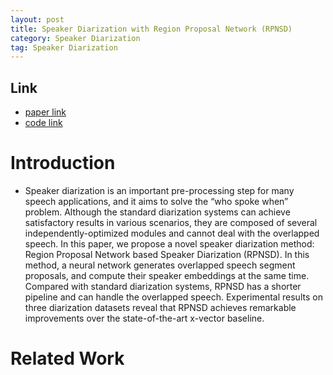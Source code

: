 ```yaml
---
layout: post
title: Speaker Diarization with Region Proposal Network (RPNSD)
category: Speaker Diarization
tag: Speaker Diarization
---
```


## Link
* [paper link](https://ieeexplore.ieee.org/stamp/stamp.jsp?arnumber=9053760)
* [code link](https://github.com/HuangZiliAndy/RPNSD)

# Introduction
- Speaker diarization is an important pre-processing step for many speech applications, and it aims to solve the “who spoke when” problem. Although the standard diarization systems can achieve satisfactory results in various scenarios, they are composed of several independently-optimized modules and cannot deal with the overlapped speech. In this paper, we propose a novel speaker diarization method: Region Proposal Network based Speaker Diarization (RPNSD). In this method, a neural network generates overlapped speech segment proposals, and compute their speaker embeddings at the same time. Compared with standard diarization systems, RPNSD has a shorter pipeline and can handle the overlapped speech.  Experimental results on three diarization datasets reveal that RPNSD achieves remarkable improvements over the state-of-the-art x-vector baseline.  

# Related Work

